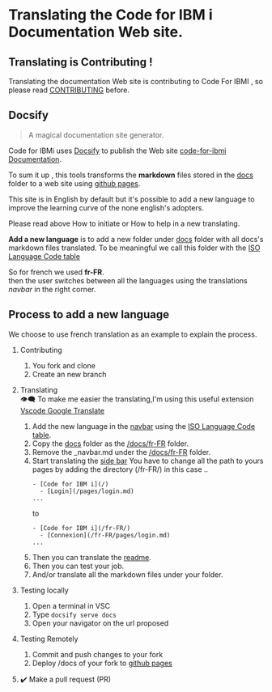 # Translating the Code for IBM i Documentation Web site.

## Translating is Contributing !

Translating the documentation Web site is contributing to Code For IBMI , so please read [CONTRIBUTING](CONTRIBUTING.md) before.

## Docsify
> A magical documentation site generator.

Code for IBMi uses [Docsify](https://docsify.js.org/#/) to publish the Web site [code-for-ibmi Documentation](https://halcyon-tech.github.io/vscode-ibmi/#/).

To sum it up , this tools transforms the **markdown** files stored in the [docs](./docs/) folder to a web site using [github pages](https://pages.github.com/).

This site is in English by default but it's possible to add a new language to improve the learning curve of the none english's adopters.

Please read above How to initiate or How to help in a new translating. 

**Add a new language** is to add a new folder under [docs](./docs/) folder with all docs's markdown files translated.
To be meaningful we call this folder with the [ISO Language Code table](http://www.lingoes.net/en/translator/langcode.htm)  

So for french we used **fr-FR**.  
then the user switches between all the languages using the translations *navbar* in the right corner.

## Process to add a new language
We choose to use french translation as an example to explain the process.  

1. Contributing  
    1. You fork and clone
    1. Create an new branch
1. Translating  
 :eye_speech_bubble: To make me easier the translating,I'm using this useful extension [Vscode Google Translate](https://marketplace.visualstudio.com/items?itemName=funkyremi.vscode-google-translate)  

    1. Add the new language in the [navbar](./docs/_navbar.md) using the [ISO Language Code table](http://www.lingoes.net/en/translator/langcode.htm). 
    1. Copy the [docs](./docs/) folder as the [/docs/fr-FR](./docs/fr-FR/) folder.
    1. Remove the _navbar.md under the [/docs/fr-FR](./docs/fr-FR/) folder. 
    1. Start translating the [side bar](./docs/fr-FR/_sidebar.md) 
        You have to change all the path to yours pages by adding the directory (/fr-FR/) in this case ..
        ```
        - [Code for IBM i](/)
          - [Login](/pages/login.md)
        ...  
        ```
        to 
        ```
        - [Code for IBM i](/fr-FR/)  
          - [Connexion](/fr-FR/pages/login.md)  
        ...  
        ```
    1. Then you can translate the [readme](./docs/fr-FR/README.md).
    1. Then you can test your job.
    1. And/or translate all the markdown files under your folder.
1. Testing locally
    1. Open a terminal in VSC
    1. Type 
    `docsify serve docs`
    1. Open your navigator on the url proposed
1. Testing Remotely
    1. Commit and push changes to your fork
    1. Deploy /docs of your fork to [github pages](https://docsify.js.org/#/deploy)          
3. :heavy_check_mark: Make a pull request (PR)

